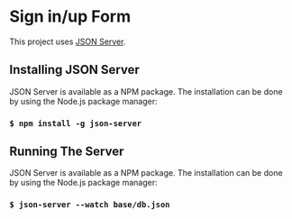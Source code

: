 # Sign in/up Form

This project uses [JSON Server](https://github.com/typicode/json-server).

## Installing JSON Server

JSON Server is available as a NPM package. The installation can be done by using the Node.js package manager:

### `$ npm install -g json-server`

## Running The Server

JSON Server is available as a NPM package. The installation can be done by using the Node.js package manager:

### `$ json-server --watch base/db.json`
